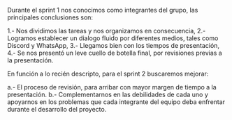 Durante el sprint 1 nos conocimos como integrantes del grupo, las principales conclusiones son:

1.- Nos dividimos las tareas y nos organizamos en consecuencia,
2.- Logramos establecer un dialogo fluido por diferentes medios, tales como Discord y WhatsApp,
3.- Llegamos bien con los tiempos de presentación,
4.- Se nos presentó un leve cuello de botella final, por revisiones previas a la presentación.

En función a lo recién descripto, para el sprint 2 buscaremos mejorar:

a.- El proceso de revisión, para arribar con mayor margen de tiempo a la presentación.
b.- Complementarnos en las debilidades de cada uno y apoyarnos en los problemas que cada integrante del equipo deba enfrentar durante el desarrollo del proyecto.


